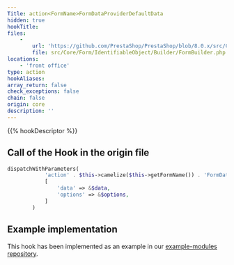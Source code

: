 ```yaml
---
Title: action<FormName>FormDataProviderDefaultData
hidden: true
hookTitle: 
files:
    -
        url: 'https://github.com/PrestaShop/PrestaShop/blob/8.0.x/src/Core/Form/IdentifiableObject/Builder/FormBuilder.php'
        file: src/Core/Form/IdentifiableObject/Builder/FormBuilder.php
locations:
    - 'front office'
type: action
hookAliases: 
array_return: false
check_exceptions: false
chain: false
origin: core
description: ''
---
```


{{% hookDescriptor %}}

## Call of the Hook in the origin file

```php
dispatchWithParameters(
            'action' . $this->camelize($this->getFormName()) . 'FormDataProviderDefaultData',
            [
                'data' => &$data,
                'options' => &$options,
            ]
        )
```

## Example implementation

This hook has been implemented as an example in our [example-modules repository](https://github.com/PrestaShop/example-modules/tree/8.x/demoformdataproviders).
